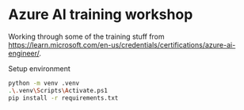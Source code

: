 # Azure AI training workshop

Working through some of the training stuff from <https://learn.microsoft.com/en-us/credentials/certifications/azure-ai-engineer/>.

Setup environment

```sh
python -m venv .venv
.\.venv\Scripts\Activate.ps1
pip install -r requirements.txt
```
